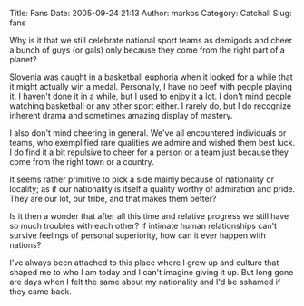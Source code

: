 Title: Fans
Date: 2005-09-24 21:13
Author: markos
Category: Catchall
Slug: fans

Why is it that we still celebrate national sport teams as demigods and
cheer a bunch of guys (or gals) only because they come from the right
part of a planet?

Slovenia was caught in a basketball euphoria when it looked for a while
that it might actually win a medal. Personally, I have no beef with
people playing it. I haven't done it in a while, but I used to enjoy it
a lot. I don't mind people watching basketball or any other sport
either. I rarely do, but I do recognize inherent drama and sometimes
amazing display of mastery.

I also don't mind cheering in general. We've all encountered individuals
or teams, who exemplified rare qualities we admire and wished them best
luck. I do find it a bit repulsive to cheer for a person or a team just
because they come from the right town or a country.

It seems rather primitive to pick a side mainly because of nationality
or locality; as if our nationality is itself a quality worthy of
admiration and pride. They are our lot, our tribe, and that makes them
better?

Is it then a wonder that after all this time and relative progress we
still have so much troubles with each other? If intimate human
relationships can't survive feelings of personal superiority, how can it
ever happen with nations?

I've always been attached to this place where I grew up and culture that
shaped me to who I am today and I can't imagine giving it up. But long
gone are days when I felt the same about my nationality and I'd be
ashamed if they came back.

